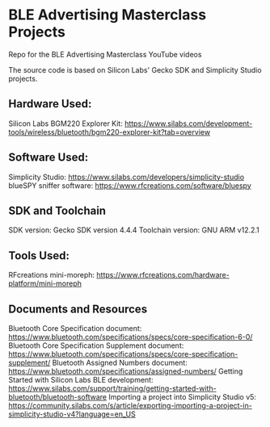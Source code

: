 # BLE Advertising Masterclass Projects
Repo for the BLE Advertising Masterclass YouTube videos

The source code is based on Silicon Labs' Gecko SDK and Simplicity Studio projects.

## Hardware Used:
Silicon Labs BGM220 Explorer Kit: https://www.silabs.com/development-tools/wireless/bluetooth/bgm220-explorer-kit?tab=overview

## Software Used:
Simplicity Studio: https://www.silabs.com/developers/simplicity-studio
blueSPY sniffer software: https://www.rfcreations.com/software/bluespy

## SDK and Toolchain
SDK version: Gecko SDK version 4.4.4
Toolchain version: GNU ARM v12.2.1

## Tools Used:
RFcreations mini-moreph: https://www.rfcreations.com/hardware-platform/mini-moreph

## Documents and Resources
Bluetooth Core Specification document: https://www.bluetooth.com/specifications/specs/core-specification-6-0/
Bluetooth Core Specification Supplement document: https://www.bluetooth.com/specifications/specs/core-specification-supplement/
Bluetooth Assigned Numbers document: https://www.bluetooth.com/specifications/assigned-numbers/
Getting Started with Silicon Labs BLE development: https://www.silabs.com/support/training/getting-started-with-bluetooth/bluetooth-software
Importing a project into Simplicity Studio v5: https://community.silabs.com/s/article/exporting-importing-a-project-in-simplicity-studio-v4?language=en_US
